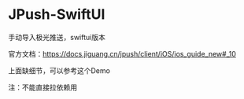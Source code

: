 # JPush-SwiftUI

手动导入极光推送，swiftui版本

官方文档：https://docs.jiguang.cn/jpush/client/iOS/ios_guide_new#_10

上面缺细节，可以参考这个Demo

注：不能直接拉依赖用
